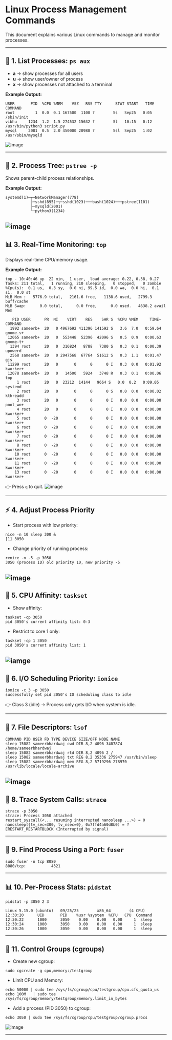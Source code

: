 # **Linux Process Management Commands**

This document explains various Linux commands to manage and monitor processes.

---

## 🌲 **1. List Processes: `ps aux`**
- **a** → show processes for all users  
- **u** → show user/owner of process  
- **x** → show processes not attached to a terminal  

**Example Output:**
```
USER       PID  %CPU %MEM    VSZ   RSS TTY      STAT START   TIME COMMAND
root         1  0.0  0.1 167500  1100 ?        Ss   Sep25   0:05 /sbin/init
vibhu     1234  1.2  1.5 274532 15632 ?        Sl   10:15   0:12 /usr/bin/python3 script.py
mysql     2001  0.5  2.0 450000 20988 ?        Ssl  Sep25   1:02 /usr/sbin/mysqld
```
![image](images/image1.png)


---

## 🌳 **2. Process Tree: `pstree -p`**
Shows parent-child process relationships.

**Example Output:**
```
systemd(1)─┬─NetworkManager(778)
           ├─sshd(895)─┬─sshd(1023)───bash(1024)───pstree(1101)
           ├─mysqld(2001)
           └─python3(1234)
```
![image](images/image2.png)
---

## 📊 **3. Real-Time Monitoring: `top`**
Displays real-time CPU/memory usage.

**Example Output:**
```
top - 10:40:46 up  22 min,  1 user,  load average: 0.22, 0.38, 0.27
Tasks: 211 total,   1 running, 210 sleeping,   0 stopped,   0 zombie
%Cpu(s):  0.1 us,  0.3 sy,  0.0 ni, 99.5 id,  0.0 wa,  0.0 hi,  0.1 si,  0.0 st
MiB Mem :   5776.9 total,   2161.6 free,   1138.6 used,   2799.3 buff/cache
MiB Swap:      0.0 total,      0.0 free,      0.0 used.   4638.2 avail Mem 

   PID USER      PR  NI    VIRT    RES    SHR S  %CPU %MEM     TIME+ COMMAND
  1992 sameerb+  20   0 4967692 411396 141592 S   3.6  7.0   0:59.64 gnome-s+
 12065 sameerb+  20   0  553448  52396  42096 S   0.5  0.9   0:00.63 gnome-t+
  1394 root      20   0  316824   8788   7380 S   0.3  0.1   0:00.39 upowerd
  2568 sameerb+  20   0 2947568  67764  51612 S   0.3  1.1   0:01.47 gjs
 11299 root      20   0       0      0      0 I   0.3  0.0   0:01.92 kworker+
 12078 sameerb+  20   0   14500   5924   3748 R   0.3  0.1   0:00.06 top
     1 root      20   0  23212  14144   9664 S   0.0  0.2   0:09.05 systemd
     2 root      20   0       0      0      0 S   0.0  0.0   0:00.02 kthreadd
     3 root      20   0       0      0      0 I   0.0  0.0   0:00.00 pool_wo+
     4 root      20   0       0      0      0 I   0.0  0.0   0:00.00 kworker+
     5 root      0  -20       0      0      0 I   0.0  0.0   0:00.00 kworker+
     6 root      0  -20       0      0      0 I   0.0  0.0   0:00.00 kworker+
     7 root      0  -20       0      0      0 I   0.0  0.0   0:00.00 kworker+
     8 root      0  -20       0      0      0 I   0.0  0.0   0:00.00 kworker+
    10 root      0  -20       0      0      0 I   0.0  0.0   0:00.00 kworker+
    11 root      0  -20       0      0      0 I   0.0  0.0   0:00.00 kworker+
    13 root      0  -20       0      0      0 I   0.0  0.0   0:00.00 kworker+

```
👉 Press `q` to quit.
![image](images/image3.png)

---

## ⚡ **4. Adjust Process Priority**
- Start process with low priority:
```
nice -n 10 sleep 300 &
[1] 3050
```
- Change priority of running process:
```
renice -n -5 -p 3050
3050 (process ID) old priority 10, new priority -5
```
![image](<images/image 5.png>)
---

## 🔧 **5. CPU Affinity: `taskset`**
- Show affinity:
```
taskset -cp 3050
pid 3050's current affinity list: 0-3
```
- Restrict to core 1 only:
```
taskset -cp 1 3050
pid 3050's current affinity list: 1
```
![iamge](images/image6.png)
---

## 📂 **6. I/O Scheduling Priority: `ionice`**
```
ionice -c 3 -p 3050
successfully set pid 3050's IO scheduling class to idle
```
👉 Class 3 (idle) → Process only gets I/O when system is idle.

---

## 📑 **7. File Descriptors: `lsof`**

```
COMMAND PID USER FD TYPE DEVICE SIZE/OFF NODE NAME
sleep 15082 sameerbhardwaj cwd DIR 8,2 4096 3407874 /home/sameerbhardwaj
sleep 15082 sameerbhardwaj rtd DIR 8,2 4096 2 /
sleep 15082 sameerbhardwaj txt REG 8,2 35336 275947 /usr/bin/sleep
sleep 15082 sameerbhardwaj mem REG 8,2 5719296 278970 /usr/lib/locale/locale-archive
```
![image](images/image7.png)
---

## 🐛 **8. Trace System Calls: `strace`**
```
strace -p 3050
strace: Process 3050 attached
restart_syscall(<... resuming interrupted nanosleep ...>) = 0
nanosleep({tv_sec=300, tv_nsec=0}, 0x7ffd4a60d8b0) = ? ERESTART_RESTARTBLOCK (Interrupted by signal)
```

---

## 📡 **9. Find Process Using a Port: `fuser`**
```
sudo fuser -n tcp 8080
8080/tcp:           4321
```

---

## 📊 **10. Per-Process Stats: `pidstat`**
```
pidstat -p 3050 2 3

Linux 5.15.0 (ubuntu)   09/25/25        x86_64        (4 CPU)
12:30:20      UID       PID    %usr %system  %CPU   CPU  Command
12:30:22      1000      3050    0.00    0.00   0.00     1  sleep
12:30:24      1000      3050    0.00    0.00   0.00     1  sleep
12:30:26      1000      3050    0.00    0.00   0.00     1  sleep
```

---

## 🔐 **11. Control Groups (cgroups)**
- Create new cgroup:
```
sudo cgcreate -g cpu,memory:/testgroup
```
- Limit CPU and Memory:
```
echo 50000 | sudo tee /sys/fs/cgroup/cpu/testgroup/cpu.cfs_quota_us
echo 100M   | sudo tee /sys/fs/cgroup/memory/testgroup/memory.limit_in_bytes
```
- Add a process (PID 3050) to cgroup:
```
echo 3050 | sudo tee /sys/fs/cgroup/cpu/testgroup/cgroup.procs
```
![image](images/image4.png)

---
